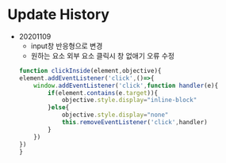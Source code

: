 # Update History

* 20201109
    * input창 반응형으로 변경
    * 원하는 요소 외부 요소 클릭시 창 없애기 오류 수정
    ```js
    function clickInside(element,objective){
    element.addEventListener('click',()=>{
        window.addEventListener('click',function handler(e){
            if(element.contains(e.target)){
                objective.style.display="inline-block"
            }else{
                objective.style.display="none"
                this.removeEventListener('click',handler)
            }
        })
    })
    }
    ```